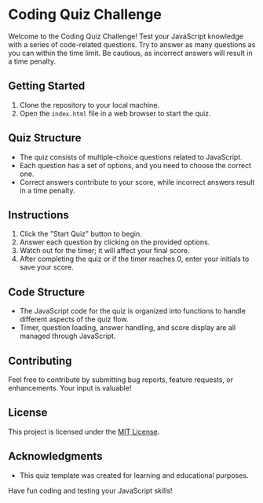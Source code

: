 # Coding Quiz Challenge

Welcome to the Coding Quiz Challenge! Test your JavaScript knowledge with a series of code-related questions. Try to answer as many questions as you can within the time limit. Be cautious, as incorrect answers will result in a time penalty.

## Getting Started

1. Clone the repository to your local machine.
2. Open the `index.html` file in a web browser to start the quiz.

## Quiz Structure

- The quiz consists of multiple-choice questions related to JavaScript.
- Each question has a set of options, and you need to choose the correct one.
- Correct answers contribute to your score, while incorrect answers result in a time penalty.

## Instructions

1. Click the "Start Quiz" button to begin.
2. Answer each question by clicking on the provided options.
3. Watch out for the timer; it will affect your final score.
4. After completing the quiz or if the timer reaches 0, enter your initials to save your score.

## Code Structure

- The JavaScript code for the quiz is organized into functions to handle different aspects of the quiz flow.
- Timer, question loading, answer handling, and score display are all managed through JavaScript.

## Contributing

Feel free to contribute by submitting bug reports, feature requests, or enhancements. Your input is valuable!

## License

This project is licensed under the [MIT License](LICENSE.md).

## Acknowledgments

- This quiz template was created for learning and educational purposes.

Have fun coding and testing your JavaScript skills!
